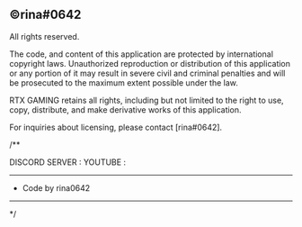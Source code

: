 ## ©rina#0642
All rights reserved.

The code, and content of this application are protected by international copyright laws. Unauthorized reproduction or distribution of this application or any portion of it may result in severe civil and criminal penalties and will be prosecuted to the maximum extent possible under the law.

RTX GAMING retains all rights, including but not limited to the right to use, copy, distribute, and make derivative works of this application.

For inquiries about licensing, please contact [rina#0642].

/**
    

  DISCORD SERVER : 
  YOUTUBE : 
 * **********************************************
 *   Code by rina0642
 * **********************************************
 */
